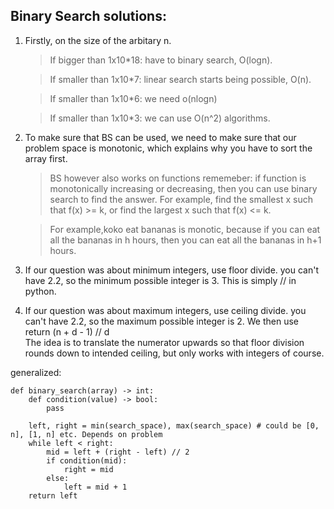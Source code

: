 ## Binary Search solutions:

1.  Firstly, on the size of the arbitary n.

    > If bigger than 1x10*18: have to binary search, O(logn).

    > If smaller than 1x10*7: linear search starts being possible, O(n).

    > If smaller than  1x10*6: we need o(nlogn)

    > If smaller than 1x10*3: we can use O(n^2) algorithms.


2. To make sure that BS can be used, we need to make sure that our problem space is monotonic, which explains why you have to sort the array first.
    > BS however also works on functions rememeber: if function is monotonically increasing or decreasing, then you can use binary search to find the answer. For example, find the smallest x such that f(x) >= k, or find the largest x such that f(x) <= k.

    > For example,koko eat bananas is monotic, because if you can eat all the bananas in h hours, then you can eat all the bananas in h+1 hours. 

3. If our question was about minimum integers, use floor divide. you can't have 2.2, so the minimum possible integer is 3. This is simply // in python.

4. If our question was about maximum integers, use ceiling divide. you can't have 2.2, so the maximum possible integer is 2. We then use  return (n + d - 1) // d \
The idea is to translate the numerator upwards so that floor division rounds down to intended ceiling, but only works with integers of course.



generalized:

```
def binary_search(array) -> int:
    def condition(value) -> bool:
        pass

    left, right = min(search_space), max(search_space) # could be [0, n], [1, n] etc. Depends on problem
    while left < right:
        mid = left + (right - left) // 2
        if condition(mid):
            right = mid
        else:
            left = mid + 1
    return left

```